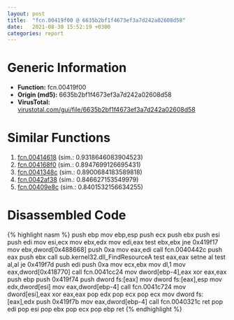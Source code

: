 ```yaml
---
layout: post
title:  "fcn.00419f00 @ 6635b2bf1f4673ef3a7d242a02608d58"
date:   2021-08-30 15:52:19 +0300
categories: report
---
```


# Generic Information
- **Function:** fcn.00419f00
- **Origin (md5):** 6635b2bf1f4673ef3a7d242a02608d58
- **VirusTotal:** [virustotal.com/gui/file/6635b2bf1f4673ef3a7d242a02608d58][virustotal_ref]



# Similar Functions

1. [fcn.00414618][similar_1_ref] (sim.: 0.9318646083904523)
2. [fcn.004168f0][similar_2_ref] (sim.: 0.8947699126695431)
3. [fcn.0041348c][similar_3_ref] (sim.: 0.8900684183589818)
4. [fcn.0042af38][similar_4_ref] (sim.: 0.846627153549979)
5. [fcn.00409e8c][similar_5_ref] (sim.: 0.8401532156634255)


# Disassembled Code

{% highlight nasm %}
push ebp
mov ebp,esp
push ecx
push ebx
push esi
push edi
mov esi,ecx
mov ebx,edx
mov edi,eax
test ebx,ebx
jne 0x419f17
mov ebx,dword[0x488668]
push 0xa
mov eax,edi
call fcn.0040442c
push eax
push ebx
call sub.kernel32.dll_FindResourceA
test eax,eax
setne al
test al,al
je 0x419f7d
push edi
push 0xa
mov ecx,ebx
mov dl,1
mov eax,dword[0x418770]
call fcn.0041cc24
mov dword[ebp-4],eax
xor eax,eax
push ebp
push 0x419f74
push dword fs:[eax]
mov dword fs:[eax],esp
mov edx,dword[esi]
mov eax,dword[ebp-4]
call fcn.0041c724
mov dword[esi],eax
xor eax,eax
pop edx
pop ecx
pop ecx
mov dword fs:[eax],edx
push 0x419f7b
mov eax,dword[ebp-4]
call fcn.0040321c
ret 
pop edi
pop esi
pop ebx
pop ecx
pop ebp
ret 
{% endhighlight %}


[similar_1_ref]: /report/fcn.00414618@8aa4eec8eb0ac35fe10d9e0394d3dbe4
[similar_2_ref]: /report/fcn.004168f0@27f3ad32e2eddc62e5434f19748fa0be
[similar_3_ref]: /report/fcn.0041348c@2ba145d6678d721baeb8d825fab7c600
[similar_4_ref]: /report/fcn.0042af38@6635b2bf1f4673ef3a7d242a02608d58
[similar_5_ref]: /report/fcn.00409e8c@4f80ac3d231aa2cc69a16e7195916d21
[virustotal_ref]: https://www.virustotal.com/gui/file/6635b2bf1f4673ef3a7d242a02608d58